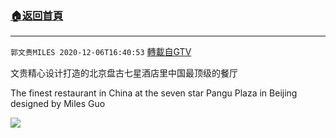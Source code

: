 ﻿###  [:house:返回首頁](https://github.com/ourhimalayas/txt)
---

`郭文贵MILES 2020-12-06T16:40:53` [轉載自GTV](https://gtv.org/web/#/UserInfo/5e596957357cc612d35a8044)

文贵精心设计打造的北京盘古七星酒店里中国最顶级的餐厅

The finest restaurant in China at the seven star Pangu Plaza in Beijing designed by Miles Guo 



[![](https://filegroup.gtv.org/cdn-cgi/image/width=600/https://filegroup.gtv.org/group5/web/20201206/16/40/0/4001f909e590b1b0d6b3608b8bb5b20f.jpg)](https://filegroup.gtv.org/group5/web/20201206/16/40/0/9b8c7a7758a763f58fcdd8c39194d616.mp4)